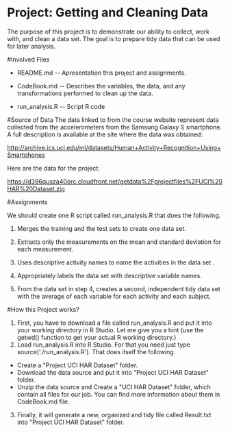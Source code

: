 # Project: Getting and Cleaning Data
The purpose of this project is to demonstrate our ability to collect, work with, and clean a data set. The goal is to prepare tidy data that can be used for later analysis. 

#Involved Files
- README.md -- Apresentation this project and assignments.

- CodeBook.md -- Describes the variables, the data, and any transformations performed to clean up the data.

- run_analysis.R -- Script R code

#Source of Data
The data linked to from the course website represent data collected from the accelerometers from the Samsung Galaxy S smartphone. A full description is available at the site where the data was obtained: 

http://archive.ics.uci.edu/ml/datasets/Human+Activity+Recognition+Using+Smartphones 

Here are the data for the project: 

https://d396qusza40orc.cloudfront.net/getdata%2Fprojectfiles%2FUCI%20HAR%20Dataset.zip 

#Assignments

We should create one R script called run_analysis.R that does the following. 

1. Merges the training and the test sets to create one data set.

2. Extracts only the measurements on the mean and standard deviation for each measurement. 

3. Uses descriptive activity names to name the activities in the data set
.
4. Appropriately labels the data set with descriptive variable names. 

5. From the data set in step 4, creates a second, independent tidy data set with the average of each variable for each activity and each subject.

#How this Project works?

1. First, you have to download a file called run_analysis.R and put it into your  working directory in R Studio. Let me give you a hint (use the getwd() function to get your  actual R working directory.) 
2. Load run_analysis.R into R Studio. For that you need just type source('./run_analysis.R'). That does itself the following.
  - Create a "Project UCI HAR Dataset" folder.
  - Download the data source and put it into "Project UCI HAR Dataset" folder.
  - Unzip the data source and Create a "UCI HAR Dataset" folder, which contain all files for our job. You can find more information about them in CodeBook.md file.
3. Finally, it will generate a new, organized and tidy file called Result.txt into "Project UCI HAR Dataset" folder.
